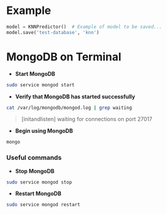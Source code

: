 # Example

```python
model = KNNPredictor()  # Example of model to be saved...
model.save('test-database', 'knn')
```
# MongoDB on Terminal

- **Start MongoDB**

```bash
sudo service mongod start
```

- **Verify that MongoDB has started successfully**

```bash
cat /var/log/mongodb/mongod.log | grep waiting
```

> [initandlisten] waiting for connections on port 27017

- **Begin using MongoDB**

```bash
mongo
```

### Useful commands

- **Stop MongoDB**

```bash
sudo service mongod stop
```

- **Restart MongoDB**

```bash
sudo service mongod restart
```
